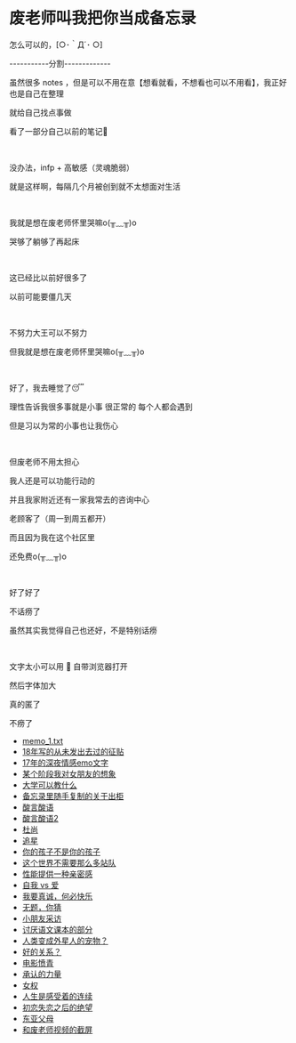 # 废老师叫我把你当成备忘录

怎么可以的，[○･｀Д´･ ○]


-----------分割-------------

虽然很多 notes ，但是可以不用在意【想看就看，不想看也可以不用看】，我正好也是自己在整理

就给自己找点事做

看了一部分自己以前的笔记📒


<br />

没办法，infp + 高敏感（灵魂脆弱）

就是这样啊，每隔几个月被创到就不太想面对生活

<br />

我就是想在废老师怀里哭嘛o(╥﹏╥)o

哭够了躺够了再起床

<br />


这已经比以前好很多了

以前可能要僵几天

<br />

不努力大王可以不努力

但我就是想在废老师怀里哭嘛o(╥﹏╥)o

<br />


好了，我去睡觉了😴

理性告诉我很多事就是小事 很正常的 每个人都会遇到

但是习以为常的小事也让我伤心

<br />

但废老师不用太担心

我人还是可以功能行动的

并且我家附近还有一家我常去的咨询中心

老顾客了（周一到周五都开）

而且因为我在这个社区里

还免费o(╥﹏╥)o

<br />

好了好了

不话痨了

虽然其实我觉得自己也还好，不是特别话痨

<br />

文字太小可以用 🍎 自带浏览器打开

然后字体加大

真的匿了

不痨了

- [memo_1.txt](memo_1.txt)
- [18年写的从未发出去过的征贴](memo_2.txt)
- [17年的深夜情感emo文字](memo_3.txt)
- [某个阶段我对女朋友的想象](memo_4.txt)
- [大学可以教什么](memo_5.txt)
- [备忘录里随手复制的关于出柜](memo_6.txt)
- [酸言酸语](memo_7.txt)
- [酸言酸语2](memo_8.txt)
- [杜尚](memo_9.txt)
- [追星](memo_10.txt)
- [你的孩子不是你的孩子](memo_11.txt)
- [这个世界不需要那么多站队](memo_12.txt)
- [性能提供一种亲密感](memo_13.txt)
- [自我 vs 爱](memo_14.txt)
- [我要真诚，何必快乐](memo_15.txt)
- [无题，你猜](memo_16.txt)
- [小朋友采访](memo_17.txt)
- [讨厌语文课本的部分](memo_18.txt)
- [人类变成外星人的宠物？](memo_19.txt)
- [好的关系？](memo_20.txt)
- [电影愤青](memo_21.txt)
- [承认的力量](memo_22.txt)
- [女权](memo_23.txt)
- [人生是感受着的连续](memo_24.txt)
- [初恋失恋之后的绝望](memo_25.txt)
- [东亚父母](memo_26.txt)
- [和废老师视频的截屏](memo_27.txt)
